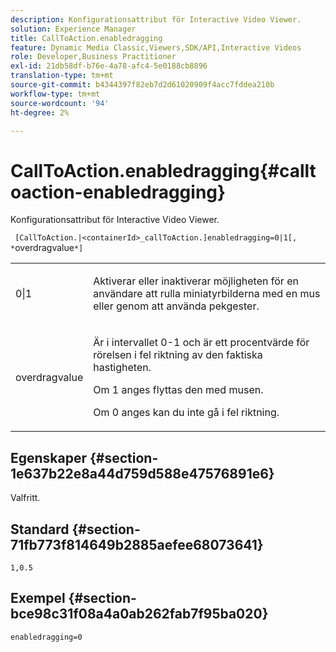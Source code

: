 ```yaml
---
description: Konfigurationsattribut för Interactive Video Viewer.
solution: Experience Manager
title: CallToAction.enabledragging
feature: Dynamic Media Classic,Viewers,SDK/API,Interactive Videos
role: Developer,Business Practitioner
exl-id: 21db58df-b76e-4a78-afc4-5e0188cb8896
translation-type: tm+mt
source-git-commit: b4344397f82eb7d2d61020909f4acc7fddea210b
workflow-type: tm+mt
source-wordcount: '94'
ht-degree: 2%

---
```


# CallToAction.enabledragging{#calltoaction-enabledragging}

Konfigurationsattribut för Interactive Video Viewer.

` [CallToAction.|<containerId>_callToAction.]enabledragging=0|1[, *`overdragvalue`*]`

<table id="table_441553CD34C94A58A9D7CBF772DEDDB6"> 
 <tbody> 
  <tr> 
   <td colname="col1"> <p> <span class="codeph"> 0|1  </span> </p> </td> 
   <td colname="col2"> <p> Aktiverar eller inaktiverar möjligheten för en användare att rulla miniatyrbilderna med en mus eller genom att använda pekgester. </p> </td> 
  </tr> 
  <tr> 
   <td colname="col1"> <p> <span class="codeph"> <span class="varname"> overdragvalue  </span> </span> </p> </td> 
   <td colname="col2"> <p> Är i intervallet <span class="codeph"> 0-1 </span> och är ett procentvärde för rörelsen i fel riktning av den faktiska hastigheten. </p> <p>Om <span class="codeph"> 1 </span> anges flyttas den med musen. </p> <p>Om <span class="codeph"> 0 </span> anges kan du inte gå i fel riktning. </p> </td> 
  </tr> 
 </tbody> 
</table>

## Egenskaper {#section-1e637b22e8a44d759d588e47576891e6}

Valfritt.

## Standard {#section-71fb773f814649b2885aefee68073641}

`1,0.5`

## Exempel {#section-bce98c31f08a4a0ab262fab7f95ba020}

```
enabledragging=0
```
